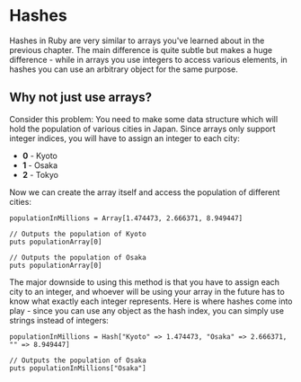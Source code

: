 # Hashes

Hashes in Ruby are very similar to arrays you've learned about in the previous chapter. The main difference is quite subtle but makes a huge difference - while in arrays you use integers to access various elements, in hashes you can use an arbitrary object for the same purpose.

## Why not just use arrays?

Consider this problem: You need to make some data structure which will hold the population of various cities in Japan. Since arrays only support integer indices, you will have to assign an integer to each city:

* **0** - Kyoto
* **1** - Osaka
* **2** - Tokyo

Now we can create the array itself and access the population of different cities:

    populationInMillions = Array[1.474473, 2.666371, 8.949447]

    // Outputs the population of Kyoto
    puts populationArray[0]

    // Outputs the population of Osaka
    puts populationArray[0]

The major downside to using this method is that you have to assign each city to an integer, and whoever will be using your array in the future has to know what exactly each integer represents. Here is where hashes come into play - since you can use any object as the hash index, you can simply use strings instead of integers:

    populationInMillions = Hash["Kyoto" => 1.474473, "Osaka" => 2.666371, "" => 8.949447]

    // Outputs the population of Osaka
    puts populationInMillions["Osaka"]